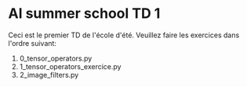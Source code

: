 # AI summer school TD 1

Ceci est le premier TD de l'école d'été. Veuillez faire les exercices dans l'ordre suivant:
1) 0_tensor_operators.py
2) 1_tensor_operators_exercice.py
3) 2_image_filters.py
